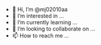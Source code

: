 - 👋 Hi, I’m @mj02010aa
- 👀 I’m interested in ...
- 🌱 I’m currently learning ...
- 💞️ I’m looking to collaborate on ...
- 📫 How to reach me ...

<!---
mj02010aa/mj02010aa is a ✨ special ✨ repository because its `README.md` (this file) appears on your GitHub profile.
You can click the Preview link to take a look at your changes.
--->
